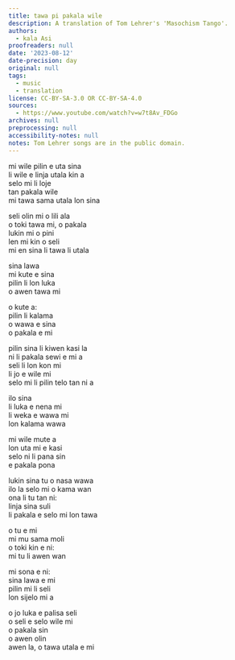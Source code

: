 ```yaml
---
title: tawa pi pakala wile
description: A translation of Tom Lehrer's 'Masochism Tango'.
authors:
  - kala Asi
proofreaders: null
date: '2023-08-12'
date-precision: day
original: null
tags:
  - music
  - translation
license: CC-BY-SA-3.0 OR CC-BY-SA-4.0
sources:
  - https://www.youtube.com/watch?v=w7t8Av_FDGo
archives: null
preprocessing: null
accessibility-notes: null
notes: Tom Lehrer songs are in the public domain.
---
```


  
mi wile pilin e uta sina  
li wile e linja utala kin a  
selo mi li loje  
tan pakala wile  
mi tawa sama utala lon sina  

seli olin mi o lili ala  
o toki tawa mi, o pakala  
lukin mi o pini  
len mi kin o seli  
mi en sina li tawa li utala  

sina lawa  
mi kute e sina  
pilin li lon luka  
o awen tawa mi  

o kute a:  
pilin li kalama  
o wawa e sina  
o pakala e mi  

pilin sina li kiwen kasi la  
ni li pakala sewi e mi a  
seli li lon kon mi  
li jo e wile mi  
selo mi li pilin telo tan ni a  

ilo sina  
li luka e nena mi  
li weka e wawa mi  
lon kalama wawa  

mi wile mute a  
lon uta mi e kasi  
selo ni li pana sin  
e pakala pona  

lukin sina tu o nasa wawa  
ilo la selo mi o kama wan  
ona li tu tan ni:  
linja sina suli  
li pakala e selo mi lon tawa  

o tu e mi  
mi mu sama moli  
o toki kin e ni:  
mi tu li awen wan  

mi sona e ni:  
sina lawa e mi  
pilin mi li seli  
lon sijelo mi a  

o jo luka e palisa seli  
o seli e selo wile mi  
o pakala sin  
o awen olin  
awen la, o tawa utala e mi
